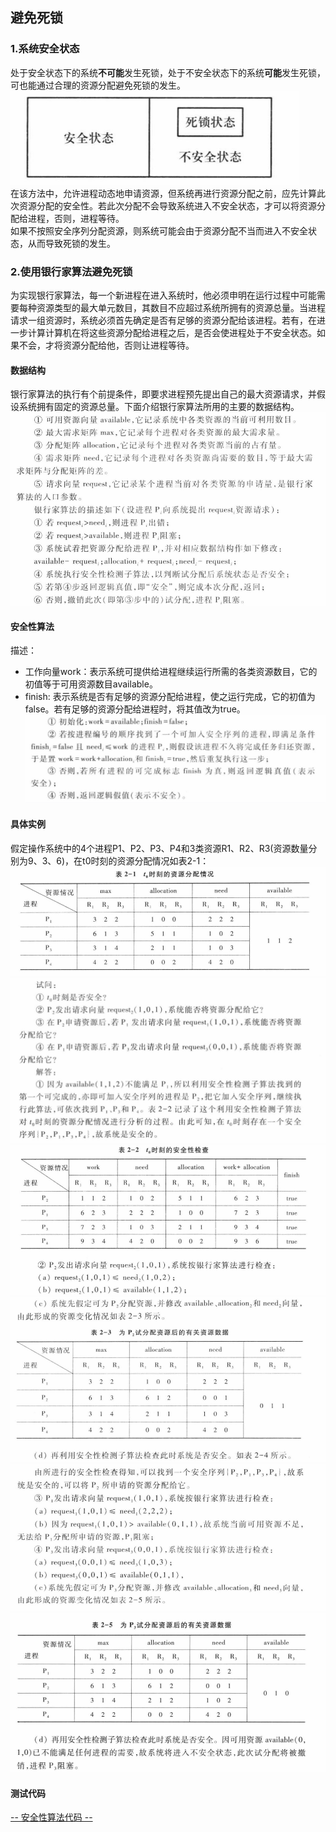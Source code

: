 ## 避免死锁
### 1.系统安全状态
处于安全状态下的系统**不可能**发生死锁，处于不安全状态下的系统**可能**发生死锁，可也能通过合理的资源分配避免死锁的发生。<br>
![转态图](../access/安全状态.png)<br>
在该方法中，允许进程动态地申请资源，但系统再进行资源分配之前，应先计算此次资源分配的安全性。若此次分配不会导致系统进入不安全状态，才可以将资源分配给进程，否则，进程等待。<br>
如果不按照安全序列分配资源，则系统可能会由于资源分配不当而进入不安全状态，从而导致死锁的发生。<br>
### 2.使用银行家算法避免死锁
为实现银行家算法，每一个新进程在进入系统时，他必须申明在运行过程中可能需要每种资源类型的最大单元数目，其数目不应超过系统所拥有的资源总量。当进程请求一组资源时，系统必须首先确定是否有足够的资源分配给该进程。若有，在进一步计算计算机在将这些资源分配给进程之后，是否会使进程处于不安全状态。如果不会，才将资源分配给他，否则让进程等待。<br>
#### 数据结构
银行家算法的执行有个前提条件，即要求进程预先提出自己的最大资源请求，并假设系统拥有固定的资源总量。下面介绍银行家算法所用的主要的数据结构。<br>
![银行家算法](../access/银行家算法.png)<br>
#### 安全性算法
描述：<br>
* 工作向量work：表示系统可提供给进程继续运行所需的各类资源数目，它的初值等于可用资源数目available。
* finish: 表示系统是否有足够的资源分配给进程，使之运行完成，它的初值为false。若有足够的资源分配给进程时，将其值改为true。
![安全性算法](../access/安全性算法.png)<br>

#### 具体实例
假定操作系统中的4个进程P1、P2、P3、P4和3类资源R1、R2、R3(资源数量分别为9、3、6)，在t0时刻的资源分配情况如表2-1：<br>
![](../access/银行家算法例题1.png)
![](../access/银行家算法例题2.png)
![](../access/银行家算法例题3.png)
![](../access/银行家算法例题4.png)
![](../access/银行家算法例题5.png)
![](../access/银行家算法例题6.png)

#### 测试代码

[-- 安全性算法代码 --](../code/安全性算法.cpp)